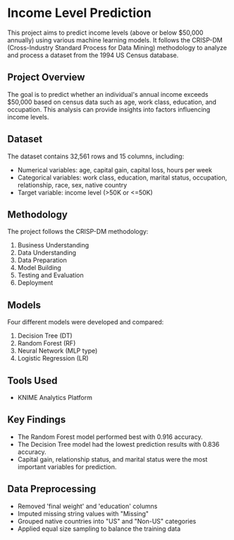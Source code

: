 # Income Level Prediction

This project aims to predict income levels (above or below $50,000 annually) using various machine learning models. It follows the CRISP-DM (Cross-Industry Standard Process for Data Mining) methodology to analyze and process a dataset from the 1994 US Census database.

## Project Overview

The goal is to predict whether an individual's annual income exceeds $50,000 based on census data such as age, work class, education, and occupation. This analysis can provide insights into factors influencing income levels.

## Dataset

The dataset contains 32,561 rows and 15 columns, including:
- Numerical variables: age, capital gain, capital loss, hours per week
- Categorical variables: work class, education, marital status, occupation, relationship, race, sex, native country
- Target variable: income level (>50K or <=50K)

## Methodology

The project follows the CRISP-DM methodology:

1. Business Understanding
2. Data Understanding
3. Data Preparation
4. Model Building
5. Testing and Evaluation
6. Deployment

## Models

Four different models were developed and compared:

1. Decision Tree (DT)
2. Random Forest (RF)
3. Neural Network (MLP type)
4. Logistic Regression (LR)

## Tools Used

- KNIME Analytics Platform

## Key Findings

- The Random Forest model performed best with 0.916 accuracy.
- The Decision Tree model had the lowest prediction results with 0.836 accuracy.
- Capital gain, relationship status, and marital status were the most important variables for prediction.


## Data Preprocessing

- Removed 'final weight' and 'education' columns
- Imputed missing string values with "Missing"
- Grouped native countries into "US" and "Non-US" categories
- Applied equal size sampling to balance the training data

